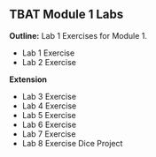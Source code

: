 ## TBAT Module 1 Labs

**Outline:** Lab 1 Exercises for Module 1.

- Lab 1 Exercise
- Lab 2 Exercise

**Extension**

- Lab 3 Exercise
- Lab 4 Exercise
- Lab 5 Exercise
- Lab 6 Exercise
- Lab 7 Exercise
- Lab 8 Exercise Dice Project
